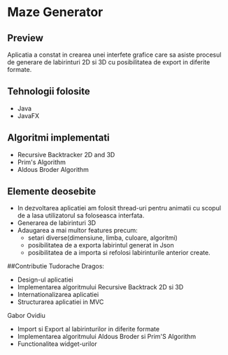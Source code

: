 # Maze Generator


## Preview
Aplicatia a constat in crearea unei interfete grafice care
sa asiste procesul de generare de labirinturi 2D si 3D cu
posibilitatea de export in diferite formate.


## Tehnologii folosite
* Java
* JavaFX

## Algoritmi implementati
* Recursive Backtracker 2D and 3D
* Prim's Algorithm
* Aldous Broder Algorithm

## Elemente deosebite
* In dezvoltarea aplicatiei am folosit thread-uri pentru animatii
cu scopul de a lasa utilizatorul sa foloseasca interfata.
* Generarea de labirinturi 3D
* Adaugarea a mai multor features precum:
    * setari diverse(dimensiune, limba, culoare, algoritmi)
    * posibilitatea de a exporta labirintul generat in Json
    * posibilitatea de a importa si refolosi labirinturile
    anterior create.

##Contributie
Tudorache Dragos:
* Design-ul aplicatiei
* Implementarea algoritmului Recursive Backtrack 2D si 3D
* Internationalizarea aplicatiei
* Structurarea aplicatiei in MVC

Gabor Ovidiu
* Import si Export al labirinturilor in diferite formate
* Implementarea algoritmului Aldous Broder si Prim'S Algorithm
* Functionalitea widget-urilor

